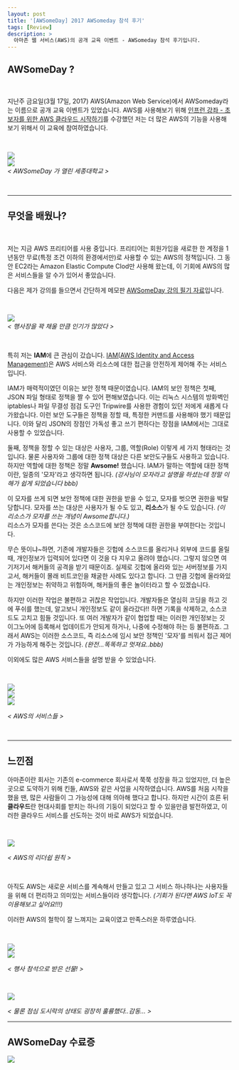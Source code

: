 ```yaml
---
layout: post
title: '[AWSomeDay] 2017 AWSomeday 참석 후기'
tags: [Review]
description: >
  아마존 웹 서비스(AWS)의 공개 교육 이벤트 - AWSomeday 참석 후기입니다.    
---
```


## AWSomeDay ?  

<br/>

지난주 금요일(3월 17일, 2017) AWS(Amazon Web Service)에서 AWSomeday라는 이름으로 공개 교육 이벤트가 있었습니다. AWS를 사용해보기 위해 [인프런 강좌 - 초보자를 위한 AWS 클라우드 시작하기](https://www.inflearn.com/course/aws-%ED%81%B4%EB%9D%BC%EC%9A%B0%EB%93%9C-%EC%8B%9C%EC%9E%91%ED%95%98%EA%B8%B0/)를 수강했던 저는 더 많은 AWS의 기능을 사용해보기 위해서 이 교육에 참여하였습니다.  

<br/>

![](/public/img/review/awsomeday-2.jpeg)  
![](/public/img/review/awsomeday-3.jpeg)  
*< AWSomeDay 가 열린 세종대학교 >*

<br/>  

***

## 무엇을 배웠나?  

<br/>

저는 지금 AWS 프리티어를 사용 중입니다. 프리티어는 회원가입을 새로한 한 계정을 1년동안 무료(특정 조건 이하의 환경에서만)로 사용할 수 있는 AWS의 정책입니다. 그 동안 EC2라는 Amazon Elastic Compute Clod만 사용해 왔는데, 이 기회에 AWS의 많은 서비스들을 알 수가 있어서 좋았습니다.  

다음은 제가 강의를 들으면서 간단하게 메모판 [AWSomeDay 강의 필기 자료](/public/img/review/AWSomeDay.pdf)입니다.  

<br/>

![](/public/img/review/awsomeday-4.jpeg)  
*< 행사장을 꽉 채울 만큼 인기가 많았다 >*

<br/>  

특히 저는 **IAM**에 큰 관심이 갔습니다. [IAM(AWS Identity and Access Management)](https://aws.amazon.com/ko/iam/?sc_channel=PS&sc_campaign=acquisition_KR&sc_publisher=google&sc_medium=english_iam_b&sc_content=aws_iam_p&sc_detail=aws%20iam&sc_category=iam&sc_segment=161194946520&sc_matchtype=p&sc_country=KR&s_kwcid=AL!4422!3!161194946520!p!!g!!aws%20iam&ef_id=WL@QwwAABdt3c-Jt:20170320125737:s)은 AWS 서비스와 리소스에 대한 접근을 안전하게 제어해 주는 서비스입니다.  

IAM가 매력적이였던 이유는 보안 정책 때문이였습니다. IAM의 보안 정책은 첫째, JSON 파일 형태로 정책을 짤 수 있어 편해보였습니다. 이는 리눅스 시스템의 방화벽인 iptables나 파일 무결성 점검 도구인 Tripwire를 사용한 경험이 있던 저에게 새롭게 다가왔습니다. 이런 보안 도구들은 정책을 정할 때, 특정한 커맨드를 사용해야 했기 때문입니다. 이와 달리 JSON의 장점인 가독성 좋고 쓰기 편하다는 장점을 IAM에서는 그대로 사용할 수 있었습니다.  

둘째, 정책을 정할 수 있는 대상은 사용자, 그룹, 역할(Role) 이렇게 세 가지 형태라는 것입니다. 물론 사용자와 그룹에 대한 정책 대상은 다른 보안도구들도 사용하고 있습니다. 하지만 역할에 대한 정책은 정말 **Awsome!** 했습니다. IAM가 말하는 역할에 대한 정책이란, 일종의 '모자'라고 생각하면 됩니다. *(강사님이 모자라고 설명을 하셨는데 정말 이해가 쉽게 되었습니다 bbb)*  

이 모자를 쓰게 되면 보안 정책에 대한 권한을 받을 수 있고, 모자를 벗으면 권한을 박탈 당합니다. 모자를 쓰는 대상은 사용자가 될 수도 있고, **리소스**가 될 수도 있습니다. *(이 리소스가 모자를 쓰는 개념이 Awsome합니다.)*  
리소스가 모자를 쓴다는 것은 소스코드에 보안 정책에 대한 권한을 부여한다는 것입니다.  

무슨 뜻이냐~하면, 기존에 개발자들은 깃헙에 소스코드를 올리거나 외부에 코드를 올릴 때, 개인정보가 입력되어 있다면 이 것을 다 지우고 올려야 했습니다. 그렇지 않으면 여기저기서 해커들의 공격을 받기 때문이죠. 실제로 깃헙에 올라와 있는 서버정보를 가지고서, 해커들이 몰래 비트코인을 채굴한 사례도 있다고 합니다. 그 만큼 깃헙에 올라와있는 개인정보는 취약하고 위험하며, 해커들의 좋은 놀이터라고 할 수 있겠습니다.  

하지만 이러한 작업은 불편하고 귀찮은 작업입니다. 개발자들은 열심히 코딩을 하고 깃에 푸쉬를 했는데, 알고보니 개인정보도 같이 올라갔다!! 하면 기록을 삭제하고, 소스코드도 고치고 힘들 것입니다. 또 여러 개발자가 같이 협업할 때는 이러한 개인정보는 깃 이그노어에 등록해서 업데이트가 안되게 하거나, 나중에 수정해야 하는 등 불편하죠. 그래서 AWS는 이러한 소스코드, 즉 리소스에 임시 보안 정책인 '모자'를 씌워서 접근 제어가 가능하게 해주는 것입니다. *(완전...똑똑하고 멋져요..bbb)*  

이외에도 많은 AWS 서비스들을 설명 받을 수 있었습니다.  

<br/>

![](/public/img/review/awsomeday-5.jpeg)  
![](/public/img/review/awsomeday-6.jpeg)  
![](/public/img/review/awsomeday-7.jpeg)  

*< AWS의 서비스들 >*  

<br/>  

***

## 느낀점  

아마존이란 회사는 기존의 e-commerce 회사로서 쭉쭉 성장을 하고 있었지만, 더 높은 곳으로 도약하기 위해 킨들, AWS와 같은 사업을 시작하였습니다. AWS를 처음 시작을 했을 땐, 많은 사람들이 그 가능성에 대해 의아해 했다고 합니다. 하지만 시간이 흐른 뒤 **클라우드**란 현대사회를 받치는 하나의 기둥이 되었다고 할 수 있을만큼 발전하였고, 이러한 클라우드 서비스를 선도하는 것이 바로 AWS가 되었습니다.  

<br/>

![](/public/img/review/awsomeday-10.jpeg)  

*< AWS의 리더쉽 원칙 >*  

<br/>  

아직도 AWS는 새로운 서비스를 계속해서 만들고 있고 그 서비스 하나하나는 사용자들을 위해 더 편리하고 의미있는 서비스들이라 생각합니다. *(기회가 된다면 AWS IoT도 꼭 이용해보고 싶어요!!!)*  

이러한 AWS의 철학이 잘 느껴지는 교육이였고 만족스러운 하루였습니다.  

<br/>

![](/public/img/review/awsomeday-8.jpeg)  
![](/public/img/review/awsomeday-11.jpeg)  

*< 행사 참석으로 받은 선물! >*  

<br/> 

![](/public/img/review/awsomeday-9.jpeg)  

*< 물론 점심 도시락의 상태도 굉장히 훌륭했다..감동... >*

***

## AWSomeDay 수료증  

![](/public/img/review/awsomeday-1.png)